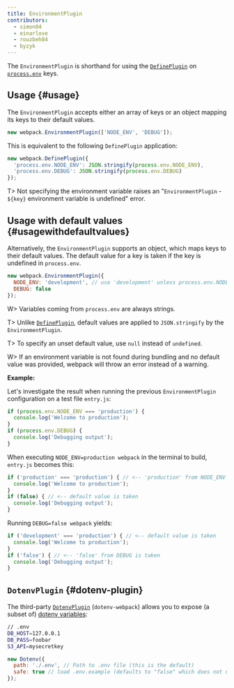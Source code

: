```yaml
---
title: EnvironmentPlugin
contributors:
  - simon04
  - einarlove
  - rouzbeh84
  - byzyk
---
```


The `EnvironmentPlugin` is shorthand for using the [`DefinePlugin`](/plugins/define-plugin) on [`process.env`](https://nodejs.org/api/process.html#process_process_env) keys.

## Usage {#usage}

The `EnvironmentPlugin` accepts either an array of keys or an object mapping its keys to their default values.

```javascript
new webpack.EnvironmentPlugin(['NODE_ENV', 'DEBUG']);
```

This is equivalent to the following `DefinePlugin` application:

```javascript
new webpack.DefinePlugin({
  'process.env.NODE_ENV': JSON.stringify(process.env.NODE_ENV),
  'process.env.DEBUG': JSON.stringify(process.env.DEBUG)
});
```

T> Not specifying the environment variable raises an "`EnvironmentPlugin` - `${key}` environment variable is undefined" error.

## Usage with default values {#usagewithdefaultvalues}

Alternatively, the `EnvironmentPlugin` supports an object, which maps keys to their default values. The default value for a key is taken if the key is undefined in `process.env`.

```javascript
new webpack.EnvironmentPlugin({
  NODE_ENV: 'development', // use 'development' unless process.env.NODE_ENV is defined
  DEBUG: false
});
```

W> Variables coming from `process.env` are always strings.

T> Unlike [`DefinePlugin`](/plugins/define-plugin), default values are applied to `JSON.stringify` by the `EnvironmentPlugin`.

T> To specify an unset default value, use `null` instead of `undefined`.

W> If an environment variable is not found during bundling and no default value was provided, webpack will throw an error instead of a warning.

__Example:__

Let's investigate the result when running the previous `EnvironmentPlugin` configuration on a test file `entry.js`:

```javascript
if (process.env.NODE_ENV === 'production') {
  console.log('Welcome to production');
}
if (process.env.DEBUG) {
  console.log('Debugging output');
}
```

When executing `NODE_ENV=production webpack` in the terminal to build, `entry.js` becomes this:

```javascript
if ('production' === 'production') { // <-- 'production' from NODE_ENV is taken
  console.log('Welcome to production');
}
if (false) { // <-- default value is taken
  console.log('Debugging output');
}
```

Running `DEBUG=false webpack` yields:

```javascript
if ('development' === 'production') { // <-- default value is taken
  console.log('Welcome to production');
}
if ('false') { // <-- 'false' from DEBUG is taken
  console.log('Debugging output');
}
```

## `DotenvPlugin` {#dotenv-plugin}

The third-party [`DotenvPlugin`](https://github.com/mrsteele/dotenv-webpack) (`dotenv-webpack`) allows you to expose (a subset of) [dotenv variables](https://www.npmjs.com/package/dotenv):

``` bash
// .env
DB_HOST=127.0.0.1
DB_PASS=foobar
S3_API=mysecretkey
```

```javascript
new Dotenv({
  path: './.env', // Path to .env file (this is the default)
  safe: true // load .env.example (defaults to "false" which does not use dotenv-safe)
});
```
